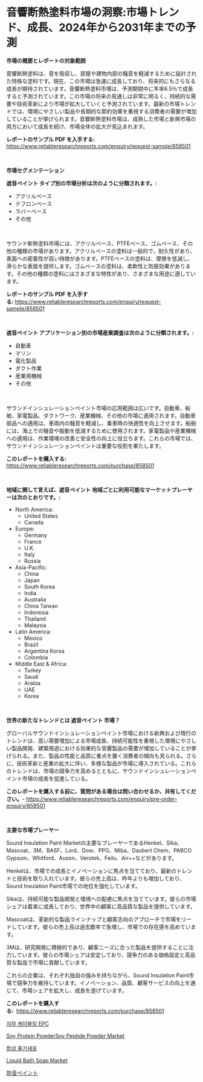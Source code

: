 <p><h1>音響断熱塗料市場の洞察:市場トレンド、成長、2024年から2031年までの予測</h1></p><p><strong>市場の概要とレポートの対象範囲</strong></p>
<p><p>音響断熱塗料は、音を吸収し、部屋や建物内部の騒音を軽減するために設計された特殊な塗料です。現在、この市場は急速に成長しており、将来的にもさらなる成長が期待されています。音響断熱塗料市場は、予測期間中に年率6.5％で成長すると予測されています。この市場の将来の見通しは非常に明るく、持続的な需要や技術革新により市場が拡大していくと予測されています。最新の市場トレンドでは、環境にやさしい製品や長期的な節約効果を重視する消費者の需要が増加していることが挙げられます。音響断熱塗料市場は、成熟した市場と新興市場の両方において成長を続け、市場全体の拡大が見込まれます。</p></p>
<p><strong>レポートのサンプル PDF を入手する:</strong> <a href="https://www.reliableresearchreports.com/enquiry/request-sample/858501">https://www.reliableresearchreports.com/enquiry/request-sample/858501</a></p>
<p>&nbsp;</p>
<p><strong>市場セグメンテーション</strong></p>
<p><strong>遮音ペイント タイプ別の市場分析は次のように分類されます。:</strong></p>
<p><ul><li>アクリルベース</li><li>テフロンベース</li><li>ラバーベース</li><li>その他</li></ul></p>
<p>&nbsp;</p>
<p><p>サウンド断熱塗料市場には、アクリルベース、PTFEベース、ゴムベース、その他の種類の市場があります。アクリルベースの塗料は一般的で、耐久性があり、表面への密着性が高い特徴があります。PTFEベースの塗料は、摩擦を低減し、滑らかな表面を提供します。ゴムベースの塗料は、柔軟性と防振効果があります。その他の種類の塗料にはさまざまな特性があり、さまざまな用途に適しています。</p></p>
<p><strong>レポートのサンプル PDF を入手する:</strong>&nbsp;<a href="https://www.reliableresearchreports.com/enquiry/request-sample/858501">https://www.reliableresearchreports.com/enquiry/request-sample/858501</a></p>
<p>&nbsp;</p>
<p><strong> 遮音ペイント アプリケーション別の市場産業調査は次のように分類されます。:</strong></p>
<p><ul><li>自動車</li><li>マリン</li><li>電化製品</li><li>ダクト作業</li><li>産業用機械</li><li>その他</li></ul></p>
<p>&nbsp;</p>
<p><p>サウンドインシュレーションペイント市場の応用範囲は広いです。自動車、船舶、家電製品、ダクトワーク、産業機械、その他の市場に適用されます。自動車部品への適用は、車両内の騒音を軽減し、乗車時の快適性を向上させます。船舶には、海上での騒音や振動を低減するために使用されます。家電製品や産業機械への適用は、作業環境の改善と安全性の向上に役立ちます。これらの市場では、サウンドインシュレーションペイントは重要な役割を果たします。</p></p>
<p><strong>このレポートを購入する:</strong>&nbsp; <a href="https://www.reliableresearchreports.com/purchase/858501">https://www.reliableresearchreports.com/purchase/858501</a></p>
<p>&nbsp;</p>
<p><strong>地域に関して言えば、遮音ペイント 地域ごとに利用可能なマーケットプレーヤーは次のとおりです。:</strong></p>
<p><ul>
    <li>
        North America:
        <ul>
            <li>United States</li>
            <li>Canada</li>
        </ul>
    </li>
    <li>
        Europe:
        <ul>
            <li>Germany</li>
            <li>France</li>
            <li>U.K.</li>
            <li>Italy</li>
            <li>Russia</li>
        </ul>
    </li>
    <li>
        Asia-Pacific:
        <ul>
            <li>China</li>
            <li>Japan</li>
            <li>South Korea</li>
            <li>India</li>
            <li>Australia</li>
            <li>China Taiwan</li>
            <li>Indonesia</li>
            <li>Thailand</li>
            <li>Malaysia</li>
        </ul>
    </li>
    <li>
        Latin America:
        <ul>
            <li>Mexico</li>
            <li>Brazil</li>
            <li>Argentina Korea</li>
            <li>Colombia</li>
        </ul>
    </li>
    <li>
        Middle East & Africa:
        <ul>
            <li>Turkey</li>
            <li>Saudi</li>
            <li>Arabia</li>
            <li>UAE</li>
            <li>Korea</li>
        </ul>
    </li>
    </ul></p>
<p>&nbsp;</p>
<p><strong>世界の新たなトレンドとは 遮音ペイント 市場？</strong></p>
<p><p>グローバルサウンドインシュレーションペイント市場における新興および現行のトレンドは、高い需要増加による市場成長、持続可能性を重視した環境にやさしい製品開発、建築用途における効果的な音響製品の需要が増加していることが挙げられる。また、製品の性能と品質に重点を置く消費者の傾向も見られる。さらに、技術革新と産業の拡大に伴い、多様な製品が市場に導入されている。これらのトレンドは、市場の競争力を高めるとともに、サウンドインシュレーションペイント市場の成長を促進している。</p></p>
<p><strong>このレポートを購入する前に、質問がある場合は問い合わせるか、共有してください。</strong>- <a href="https://www.reliableresearchreports.com/enquiry/pre-order-enquiry/858501">https://www.reliableresearchreports.com/enquiry/pre-order-enquiry/858501</a></p>
<p>&nbsp;</p>
<p><strong>主要な市場プレーヤー</strong></p>
<p><p>Sound Insulation Paint Marketの主要なプレーヤーであるHenkel、Sika、Mascoat、3M、BASF、Lord、Dow、PPG、Miba、Daubert Chem、PABCO Gypsum、Whitford、Auson、Verotek、Feilu、Air++などがあります。</p><p>Henkelは、市場での成長とイノベーションに焦点を当てており、最新のトレンドと技術を取り入れています。彼らの売上高は、昨年よりも増加しており、Sound Insulation Paint市場での地位を強化しています。</p><p>Sikaは、持続可能な製品開発と環境への配慮に焦点を当てています。彼らの市場シェアは着実に成長しており、世界中の顧客に高品質な製品を提供しています。</p><p>Mascoatは、革新的な製品ラインナップと顧客志向のアプローチで市場をリードしています。彼らの売上高は過去数年で急増し、市場での存在感を高めています。</p><p>3Mは、研究開発に積極的であり、顧客ニーズに合った製品を提供することに注力しています。彼らの市場シェアは安定しており、競争力のある価格設定と高品質な製品で市場に貢献しています。</p><p>これらの企業は、それぞれ独自の強みを持ちながら、Sound Insulation Paint市場で競争力を維持しています。イノベーション、品質、顧客サービスの向上を通じて、市場シェアを拡大し、成長を遂げています。</p></p>
<p><strong>このレポートを購入する:</strong>&nbsp;&nbsp;<a href="https://www.reliableresearchreports.com/purchase/858501">https://www.reliableresearchreports.com/purchase/858501</a></p>
<p><p><a href="https://github.com/vs2869dizt0/Market-Research-Report-List-1/blob/main/17923634410.md">지하 케이블링 EPC</a></p><p><a href="https://issuu.com/reportprime-2/docs/soy-protein-powdersoy-peptide-powde_bc175ef4a1818d">Soy Protein PowderSoy Peptide Powder Market</a></p><p><a href="https://github.com/sougarounis/Market-Research-Report-List-3/blob/main/87836614409.md">합성 줄기세포</a></p><p><a href="https://github.com/pgtimber/Market-Research-Report-List-1/blob/main/liquid-bath-soap-market.md">Liquid Bath Soap Market</a></p><p><a href="https://github.com/oqoeusbvpadwjs08/Market-Research-Report-List-1/blob/main/30469464891.md">防音ペイント</a></p></p>